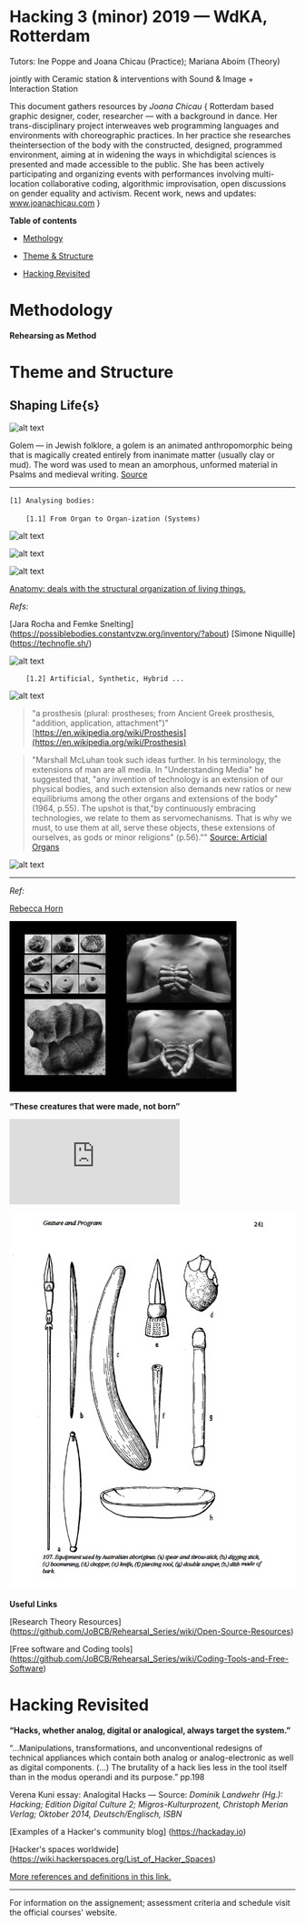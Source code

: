# Hacking 3 (minor) 2019 — WdKA, Rotterdam
Tutors: Ine Poppe and Joana Chicau (Practice); Mariana Aboim (Theory)

jointly with Ceramic station & interventions with Sound & Image +  Interaction Station

This document gathers resources by _Joana Chicau_ { Rotterdam based graphic designer, coder, researcher — with a background in dance. Her trans-disciplinary project interweaves web programming languages and environments with choreographic practices. In her practice she researches theintersection of the body with the constructed, designed, programmed environment, aiming at in widening the ways in whichdigital sciences is presented and made accessible to the public. She has been actively participating and organizing events with performances involving multi-location collaborative coding, algorithmic improvisation, open discussions on gender equality and activism. Recent work, news and updates: www.joanachicau.com }

**Table of contents**

* [Methology](#Methodology)

* [Theme & Structure](#Theme-and-Structure)

* [Hacking Revisited](#Hacking%20Revisited)


# Methodology


**Rehearsing as Method**

# Theme and Structure

## Shaping Life{s} 


![alt text](https://upload.wikimedia.org/wikipedia/commons/9/9f/Prague-golem-reproduction.jpg "Golem")

Golem — in Jewish folklore, a golem is an animated anthropomorphic being that is magically created entirely from inanimate matter (usually clay or mud). The word was used to mean an amorphous, unformed material in Psalms and medieval writing. [Source](https://en.wikipedia.org/wiki/Golem)

---

	[1] Analysing bodies:

		[1.1] From Organ to Organ-ization (Systems)
    
![alt text](https://upload.wikimedia.org/wikipedia/commons/5/55/Foetal_positions_in_uterus%2C_pregnant_female_Wellcome_L0000845.jpg) <!-- .element height="50%" width="50%" -->

![alt text](https://upload.wikimedia.org/wikipedia/commons/0/04/Items_from_the_primitive_medicine_section_Wellcome_L0029857.jpg)

![alt text](https://upload.wikimedia.org/wikipedia/commons/f/fb/Vesalius-copy.jpg)

    
[Anatomy: deals with the structural organization of living things.](https://en.wikipedia.org/wiki/Anatomy)


_Refs:_

[Jara Rocha and Femke Snelting] (https://possiblebodies.constantvzw.org/inventory/?about)
[Simone Niquille] (https://technofle.sh/)


![alt text](https://www.dansedanse.ca/sites/default/files/cmc-body_3-_0.jpg)


		[1.2] Artificial, Synthetic, Hybrid ...

![alt text](https://upload.wikimedia.org/wikipedia/commons/8/81/Eiserne_Hand_Glasnegativ_6_cropped.jpg)

> "a prosthesis (plural: prostheses; from Ancient Greek prosthesis, "addition, application, attachment")"
[https://en.wikipedia.org/wiki/Prosthesis](https://en.wikipedia.org/wiki/Prosthesis)

> "Marshall McLuhan took such ideas further. In his terminology, the extensions of man are all media. In "Understanding Media" he suggested that, "any invention of technology is an extension of our physical bodies, and such extension also demands new ratios or new equilibriums among the other organs and extensions of the body" (1964, p.55).
The upshot is that,"by continuously embracing technologies, we relate to them as servomechanisms. That is why we must, to use them at all, serve these objects, these extensions of ourselves, as gods or minor religions" (p.56)."" [Source: Articial Organs](http://www.nous.org.uk/art.org.html)

![alt text](https://www.dansedanse.ca/sites/default/files/cmc-body_3-_0.jpg)

---

_Ref:_

[Rebecca Horn](https://www.youtube.com/watch?v=6uEkq3IBIf0)

![alt text](https://github.com/JoBCB/HackingP3_2019/blob/master/Orozco.jpg "Orozco")

**“These creatures that were made, not born”**

![alt text](https://github.com/JoBCB/HackingP3_2019/blob/master/Gods_and_Robots_Myths_and_Machines.md "Read text")

![alt text](https://github.com/JoBCB/HackingP3_2019/blob/master/Gesture_Program.png "Gesture and Program")





**Useful Links**

[Research Theory Resources] (https://github.com/JoBCB/Rehearsal_Series/wiki/Open-Source-Resources)

[Free software and Coding tools] (https://github.com/JoBCB/Rehearsal_Series/wiki/Coding-Tools-and-Free-Software)


# Hacking Revisited

**“Hacks, whether analog, digital or analogical, always target the system.”** 


“…Manipulations, transformations, and unconventional redesigns of technical appliances which contain both analog or analog-electronic as well as digital components. (...) The brutality of a hack lies less in the tool itself than in the modus operandi and its purpose.” pp.198

Verena Kuni essay: Analogital Hacks — Source: _Dominik Landwehr (Hg.): Hacking; Edition Digital Culture 2; Migros-Kulturprozent, Christoph Merian Verlag; Oktober 2014, Deutsch/Englisch, ISBN_


[Examples of a Hacker's community blog] (https://hackaday.io)

[Hacker's spaces worldwide] (https://wiki.hackerspaces.org/List_of_Hacker_Spaces)


[More references and definitions in this link.](https://github.com/JoBCB/HackingP3_2019/blob/master/Hacking_Glossaries_Meanings.md)

---

For information on the assignement; assessment criteria and schedule visit the official courses' website.
